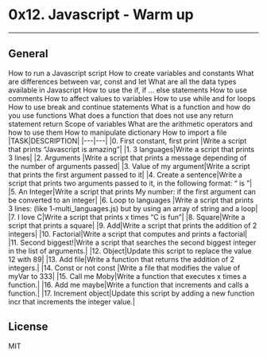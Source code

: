 # 0x12. Javascript - Warm up
---
## General
How to run a Javascript script
How to create variables and constants
What are differences between var, const and let
What are all the data types available in Javascript
How to use the if, if ... else statements
How to use comments
How to affect values to variables
How to use while and for loops
How to use break and continue statements
What is a function and how do you use functions
What does a function that does not use any return statement return
Scope of variables
What are the arithmetic operators and how to use them
How to manipulate dictionary
How to import a file
|TASK|DESCRIPTION|
|---|---|
|0. First constant, first print |Write a script that prints “Javascript is amazing”|
|1. 3 languages|Write a script that prints 3 lines|
|2. Arguments |Write a script that prints a message depending of the number of arguments passed|
|3. Value of my argument|Write a script that prints the first argument passed to it|
|4. Create a sentence|Write a script that prints two arguments passed to it, in the following format: “ is ”|
|5. An Integer|Write a script that prints My number: <first argument converted in integer> if the first argument can be converted to an integer|
|6. Loop to languages |Write a script that prints 3 lines: (like 1-multi_languages.js) but by using an array of string and a loop|
|7. I love C|Write a script that prints x times “C is fun”|
|8. Square|Write a script that prints a square|
|9. Add|Write a script that prints the addition of 2 integers|
|10. Factorial|Write a script that computes and prints a factorial|
|11. Second biggest!|Write a script that searches the second biggest integer in the list of arguments.|
|12. Object|Update this script to replace the value 12 with 89|
|13. Add file|Write a function that returns the addition of 2 integers.|
|14. Const or not const |Write a file that modifies the value of myVar to 333|
|15. Call me Moby|Write a function that executes x times a function.|
|16. Add me maybe|Write a function that increments and calls a function.|
|17. Increment object|Update this script by adding a new function incr that increments the integer value.|

## License

MIT